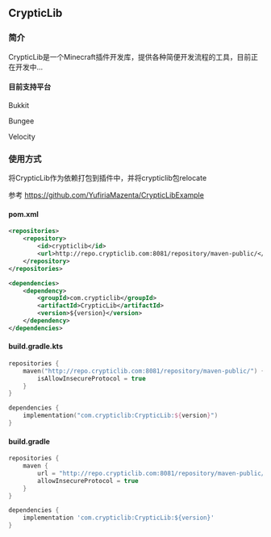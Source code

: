 ## CrypticLib

### 简介

CrypticLib是一个Minecraft插件开发库，提供各种简便开发流程的工具，目前正在开发中...

#### 目前支持平台

Bukkit

Bungee

Velocity

### 使用方式

将CrypticLib作为依赖打包到插件中，并将crypticlib包relocate

参考 https://github.com/YufiriaMazenta/CrypticLibExample

#### pom.xml

```xml
<repositories>
	<repository>
	    <id>crypticlib</id>
	    <url>http://repo.crypticlib.com:8081/repository/maven-public/</url>
	</repository>
</repositories>
```

```xml
<dependencies>
    <dependency>
        <groupId>com.crypticlib</groupId>
        <artifactId>CrypticLib</artifactId>
        <version>${version}</version>
    </dependency>
</dependencies>
```

#### build.gradle.kts

```kotlin
repositories {
    maven("http://repo.crypticlib.com:8081/repository/maven-public/") {
        isAllowInsecureProtocol = true
    }
}
```

```kotlin
dependencies {
    implementation("com.crypticlib:CrypticLib:${version}")
}
```

#### build.gradle

```groovy
repositories {
    maven {
        url = "http://repo.crypticlib.com:8081/repository/maven-public/"
        allowInsecureProtocol = true
    }
}
```

```groovy
dependencies {
    implementation 'com.crypticlib:CrypticLib:${version}'
}
```
